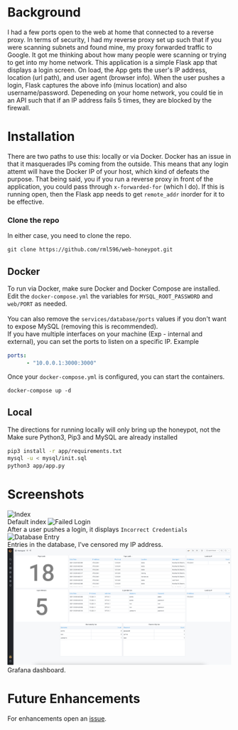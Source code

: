 # Background
I had a few ports open to the web at home that connected to a reverse proxy. In terms of security, I had my reverse proxy set up such that if you were scanning subnets and found mine, my proxy forwarded traffic to Google. It got me thinking about how many people were scanning or trying to get into my home network. This application is a simple Flask app that displays a login screen. On load, the App gets the user's IP address, location (url path), and user agent (browser info). When the user pushes a login, Flask captures the above info (minus location) and also username/password. Depeneding on your home network, you could tie in an API such that if an IP address fails 5 times, they are blocked by the firewall. 

# Installation
There are two paths to use this: locally or via Docker. Docker has an issue in that it masquerades IPs coming from the outside. This means that any login attemt will have the Docker IP of your host, which kind of defeats the purpose. That being said, you if you run a reverse proxy in front of the application, you could pass through `x-forwarded-for` (which I do). If this is running open, then the Flask app needs to get `remote_addr` inorder for it to be effective.

### Clone the repo
In either case, you need to clone the repo.
```
git clone https://github.com/rml596/web-honeypot.git
```

## Docker
To run via Docker, make sure Docker and Docker Compose are installed.<br>
Edit the `docker-compose.yml` the variables for `MYSQL_ROOT_PASSWORD` and `web/PORT` as needed. 
<br><br>
You can also remove the `services/database/ports` values if you don't want to expose MySQL (removing this is recommended). <br>
If you have multiple interfaces on your machine (Exp - internal and external), you can set the ports to listen on a specific IP. 
Example
```yml
ports:
      - "10.0.0.1:3000:3000"
```
Once your `docker-compose.yml` is configured, you can start the containers.
```
docker-compose up -d
```

## Local
The directions for running locally will only bring up the honeypot, not the          
Make sure Python3, Pip3 and MySQL are already installed

```bash
pip3 install -r app/requirements.txt
mysql -u < mysql/init.sql
python3 app/app.py
```

# Screenshots
![Index](docs/index.png)<br>
Default index
![Failed Login](docs/failed_login.png)<br>
After a user pushes a login, it displays `Incorrect Credentials`
![Database Entry](docs/sql.png)<br>
Entries in the database, I've censored my IP address.
![Grafana Dashboard](docs/grafana.png)<br>
Grafana dashboard.

# Future Enhancements
For enhancements open an [issue](https://github.com/rml596/web-honeypot/issues).
